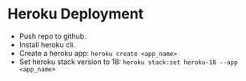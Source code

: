 # Heroku Deployment
- Push repo to github.
- Install heroku cli.
- Create a heroku app: `heroku create <app_name>`
- Set heroku stack version to 18: `heroku stack:set heroku-18 --app <app_name>`


